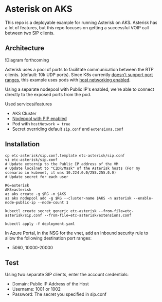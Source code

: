 # Asterisk on AKS

This repo is a deployable example for running Asterisk on AKS.  Asterisk has a lot of features, but this repo focuses on getting a successful VOIP call between two SIP clients.

## Architecture

!Diagram forthcoming

Asterisk uses a pool of ports to facilitate communication between the RTP clients. (default: 10k UDP ports). Since K8s currently [doesn't support port ranges](https://github.com/kubernetes/kubernetes/issues/23864), this example uses pods with [host networking enabled](https://kubernetes.io/docs/concepts/configuration/overview/#services).

Using a separate nodepool with Public IP's enabled, we're able to connect directly to the exposed ports from the pod.

Used services/features
* AKS Cluster
* [Nodepool with PIP enabled](https://learn.microsoft.com/en-us/azure/aks/use-multiple-node-pools#assign-a-public-ip-per-node-for-your-node-pools)
* Pod with `hostNetwork = true`
* Secret overriding default `sip.conf` and `extensions.conf`

## Installation

```
cp etc-asterisk/sip.conf.template etc-asterisk/sip.conf
vi etc-asterisk/sip.conf 
# Update externip to the Public IP address of the VM 
# Update localnet to "CIDR/Mask" of the Asterisk hosts (For my scenario in kubenet, it was 10.224.0.0/255.255.0.0)
# Update secret for each user

RG=asterisk
AKS=asterisk
az aks create -g $RG -n $AKS
az aks nodepool add -g $RG --cluster-name $AKS -n asterisk --enable-node-public-ip --node-count 1

kubectl create secret generic etc-asterisk --from-file=etc-asterisk/sip.conf --from-file=etc-asterisk/extensions.conf

kubectl apply -f deployment.yaml
```

In Azure Portal, in the NSG for the vnet, add an Inbound security rule to allow the following destination port ranges:
* 5060, 10000-20000

## Test

Using two separate SIP clients, enter the account credentials:
* Domain: Public IP Address of the Host
* Username: 1001 or 1002
* Password: The secret you specified in sip.conf